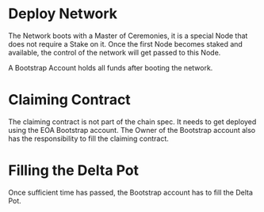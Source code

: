 

# Deploy Network

The Network boots with a Master of Ceremonies,
it is a special Node that does not require a Stake on it.
Once the first Node becomes staked and available, the control of the network will 
get passed to this Node.

A Bootstrap Account holds all funds after booting the network.

# Claiming Contract

The claiming contract is not part of the chain spec.
It needs to get deployed using the EOA Bootstrap account.
The Owner of the Bootstrap account also has the responsibility to fill the claiming contract.

# Filling the Delta Pot

Once sufficient time has passed,
the Bootstrap account has to fill the Delta Pot.
